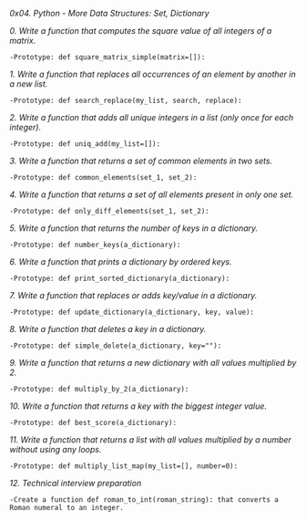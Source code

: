 
*0x04. Python - More Data Structures: Set, Dictionary*

*0. Write a function that computes the square value of all integers of a matrix.*

	-Prototype: def square_matrix_simple(matrix=[]):

*1. Write a function that replaces all occurrences of an element by another in a new list.*

	-Prototype: def search_replace(my_list, search, replace):

*2. Write a function that adds all unique integers in a list (only once for each integer).*

	-Prototype: def uniq_add(my_list=[]):

*3. Write a function that returns a set of common elements in two sets.*

	-Prototype: def common_elements(set_1, set_2):

*4. Write a function that returns a set of all elements present in only one set.*

	-Prototype: def only_diff_elements(set_1, set_2):

*5. Write a function that returns the number of keys in a dictionary.*

	-Prototype: def number_keys(a_dictionary):

*6. Write a function that prints a dictionary by ordered keys.*

	-Prototype: def print_sorted_dictionary(a_dictionary):

*7. Write a function that replaces or adds key/value in a dictionary.*

	-Prototype: def update_dictionary(a_dictionary, key, value):

*8. Write a function that deletes a key in a dictionary.*

	-Prototype: def simple_delete(a_dictionary, key=""):

*9. Write a function that returns a new dictionary with all values multiplied by 2.*

	-Prototype: def multiply_by_2(a_dictionary):

*10. Write a function that returns a key with the biggest integer value.*

	-Prototype: def best_score(a_dictionary):

*11. Write a function that returns a list with all values multiplied by a number without using any loops.*

	-Prototype: def multiply_list_map(my_list=[], number=0):

*12. Technical interview preparation*

	-Create a function def roman_to_int(roman_string): that converts a Roman numeral to an integer.
